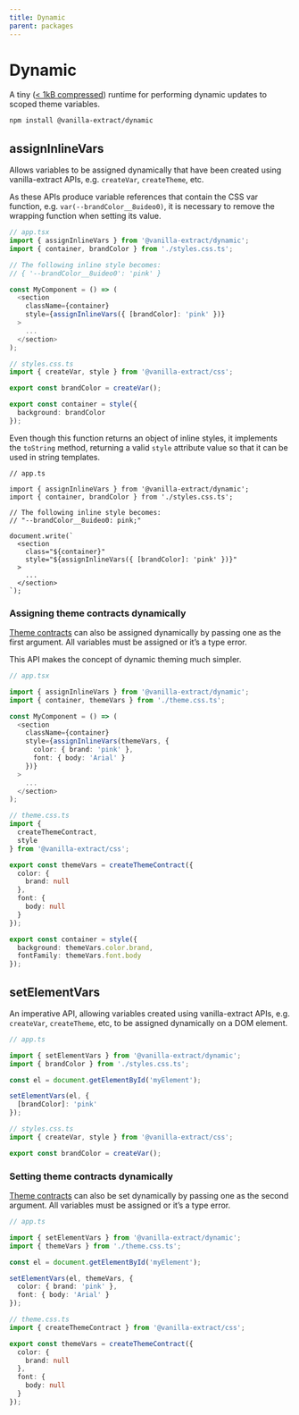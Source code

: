 ```yaml
---
title: Dynamic
parent: packages
---
```


# Dynamic

A tiny ([< 1kB compressed](https://bundlephobia.com/package/@vanilla-extract/dynamic@2.0.2)) runtime for performing dynamic updates to scoped theme variables.

```bash
npm install @vanilla-extract/dynamic
```

## assignInlineVars

Allows variables to be assigned dynamically that have been created using vanilla-extract APIs, e.g. `createVar`, `createTheme`, etc.

As these APIs produce variable references that contain the CSS var function, e.g. `var(--brandColor__8uideo0)`, it is necessary to remove the wrapping function when setting its value.

```ts compiled
// app.tsx
import { assignInlineVars } from '@vanilla-extract/dynamic';
import { container, brandColor } from './styles.css.ts';

// The following inline style becomes:
// { '--brandColor__8uideo0': 'pink' }

const MyComponent = () => (
  <section
    className={container}
    style={assignInlineVars({ [brandColor]: 'pink' })}
  >
    ...
  </section>
);

// styles.css.ts
import { createVar, style } from '@vanilla-extract/css';

export const brandColor = createVar();

export const container = style({
  background: brandColor
});
```

Even though this function returns an object of inline styles, it implements the `toString` method, returning a valid `style` attribute value so that it can be used in string templates.

```tsx
// app.ts

import { assignInlineVars } from '@vanilla-extract/dynamic';
import { container, brandColor } from './styles.css.ts';

// The following inline style becomes:
// "--brandColor__8uideo0: pink;"

document.write(`
  <section
    class="${container}"
    style="${assignInlineVars({ [brandColor]: 'pink' })}"
  >
    ...
  </section>
`);
```

### Assigning theme contracts dynamically

[Theme contracts](/documentation/theming/) can also be assigned dynamically by passing one as the first argument. All variables must be assigned or it’s a type error.

This API makes the concept of dynamic theming much simpler.

```ts compiled
// app.tsx

import { assignInlineVars } from '@vanilla-extract/dynamic';
import { container, themeVars } from './theme.css.ts';

const MyComponent = () => (
  <section
    className={container}
    style={assignInlineVars(themeVars, {
      color: { brand: 'pink' },
      font: { body: 'Arial' }
    })}
  >
    ...
  </section>
);

// theme.css.ts
import {
  createThemeContract,
  style
} from '@vanilla-extract/css';

export const themeVars = createThemeContract({
  color: {
    brand: null
  },
  font: {
    body: null
  }
});

export const container = style({
  background: themeVars.color.brand,
  fontFamily: themeVars.font.body
});
```

## setElementVars

An imperative API, allowing variables created using vanilla-extract APIs, e.g. `createVar`, `createTheme`, etc, to be assigned dynamically on a DOM element.

```ts compiled
// app.ts

import { setElementVars } from '@vanilla-extract/dynamic';
import { brandColor } from './styles.css.ts';

const el = document.getElementById('myElement');

setElementVars(el, {
  [brandColor]: 'pink'
});

// styles.css.ts
import { createVar, style } from '@vanilla-extract/css';

export const brandColor = createVar();
```

### Setting theme contracts dynamically

[Theme contracts](/documentation/theming/) can also be set dynamically by passing one as the second argument. All variables must be assigned or it’s a type error.

```ts compiled
// app.ts

import { setElementVars } from '@vanilla-extract/dynamic';
import { themeVars } from './theme.css.ts';

const el = document.getElementById('myElement');

setElementVars(el, themeVars, {
  color: { brand: 'pink' },
  font: { body: 'Arial' }
});

// theme.css.ts
import { createThemeContract } from '@vanilla-extract/css';

export const themeVars = createThemeContract({
  color: {
    brand: null
  },
  font: {
    body: null
  }
});
```

